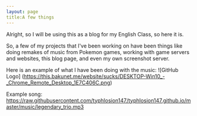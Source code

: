 ```yaml
---
layout: page
title:A few things
---
```


Alright, so I will be using this as a blog for my English Class,  so here it is.


So, a few of my projects that I've been working on have been things like doing remakes of music from Pokemon games, working with game servers and websites, this blog page, and even my own screenshot server.

 Here is an example of what I have been doing with the music: 
 ![GitHub Logo] (https://this.bakunet.me/website/sucks/DESKTOP-Win10_-_Chrome_Remote_Desktop_1E7C406C.png)

 Example song: https://raw.githubusercontent.com/typhlosion147/typhlosion147.github.io/master/music/legendary_trio.mp3
